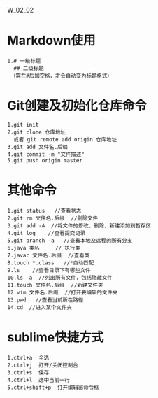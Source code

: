 W_02_02

# Markdown使用

    1.# 一级标题
      ## 二级标题
     （需在#后加空格，才会自动变为标题格式）

# Git创建及初始化仓库命令

    1.git init
    2.git clone 仓库地址
      或者 git remote add origin 仓库地址
    3.git add 文件名.后缀
    4.git commit -m "文件描述"
    5.git push origin master

# 其他命令

    1.git status   //查看状态
    2.git rm 文件名.后缀  //删除文件 
    3.git add -A  //将文件的修改、删除、新建添加到暂存区
    4.git log    //查看提交记录
    5.git branch -a   //查看本地及远程的所有分支
    6.java 类名     // 执行类
    7.javac 文件名.后缀  //查看类
    8.touch *.class   //*自动匹配
    9.ls    //查看目录下有哪些文件
    10.ls -a  //列出所有文件，包括隐藏文件
    11.touch 文件名.后缀  //新建文件夹 
    12.vim 文件名.后缀  //打开要编辑的文件夹
    13.pwd   //查看当前所在路径
    14.cd  //进入某个文件夹

# sublime快捷方式
   
    1.ctrl+a  全选
    2.ctrl+j  打开/关闭控制台
    3.ctrl+s  保存
    4.ctrl+l  选中当前一行
    5.ctrl+shift+p  打开编辑器命令框